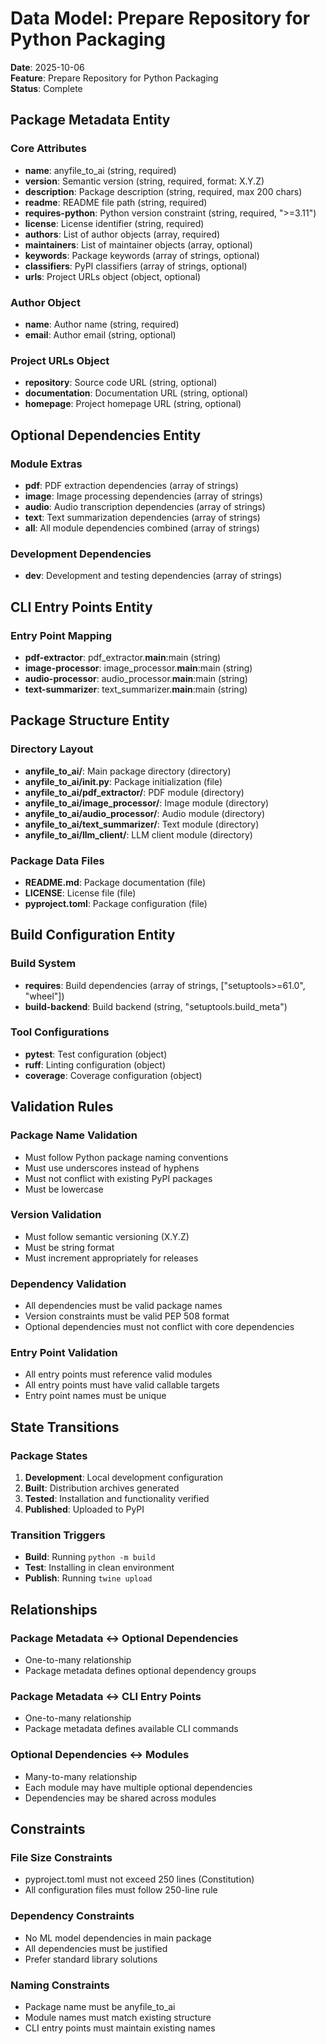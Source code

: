 # Data Model: Prepare Repository for Python Packaging

**Date**: 2025-10-06  
**Feature**: Prepare Repository for Python Packaging  
**Status**: Complete

## Package Metadata Entity

### Core Attributes
- **name**: anyfile_to_ai (string, required)
- **version**: Semantic version (string, required, format: X.Y.Z)
- **description**: Package description (string, required, max 200 chars)
- **readme**: README file path (string, required)
- **requires-python**: Python version constraint (string, required, ">=3.11")
- **license**: License identifier (string, required)
- **authors**: List of author objects (array, required)
- **maintainers**: List of maintainer objects (array, optional)
- **keywords**: Package keywords (array of strings, optional)
- **classifiers**: PyPI classifiers (array of strings, optional)
- **urls**: Project URLs object (object, optional)

### Author Object
- **name**: Author name (string, required)
- **email**: Author email (string, optional)

### Project URLs Object
- **repository**: Source code URL (string, optional)
- **documentation**: Documentation URL (string, optional)
- **homepage**: Project homepage URL (string, optional)

## Optional Dependencies Entity

### Module Extras
- **pdf**: PDF extraction dependencies (array of strings)
- **image**: Image processing dependencies (array of strings)
- **audio**: Audio transcription dependencies (array of strings)
- **text**: Text summarization dependencies (array of strings)
- **all**: All module dependencies combined (array of strings)

### Development Dependencies
- **dev**: Development and testing dependencies (array of strings)

## CLI Entry Points Entity

### Entry Point Mapping
- **pdf-extractor**: pdf_extractor.__main__:main (string)
- **image-processor**: image_processor.__main__:main (string)
- **audio-processor**: audio_processor.__main__:main (string)
- **text-summarizer**: text_summarizer.__main__:main (string)

## Package Structure Entity

### Directory Layout
- **anyfile_to_ai/**: Main package directory (directory)
- **anyfile_to_ai/__init__.py**: Package initialization (file)
- **anyfile_to_ai/pdf_extractor/**: PDF module (directory)
- **anyfile_to_ai/image_processor/**: Image module (directory)
- **anyfile_to_ai/audio_processor/**: Audio module (directory)
- **anyfile_to_ai/text_summarizer/**: Text module (directory)
- **anyfile_to_ai/llm_client/**: LLM client module (directory)

### Package Data Files
- **README.md**: Package documentation (file)
- **LICENSE**: License file (file)
- **pyproject.toml**: Package configuration (file)

## Build Configuration Entity

### Build System
- **requires**: Build dependencies (array of strings, ["setuptools>=61.0", "wheel"])
- **build-backend**: Build backend (string, "setuptools.build_meta")

### Tool Configurations
- **pytest**: Test configuration (object)
- **ruff**: Linting configuration (object)
- **coverage**: Coverage configuration (object)

## Validation Rules

### Package Name Validation
- Must follow Python package naming conventions
- Must use underscores instead of hyphens
- Must not conflict with existing PyPI packages
- Must be lowercase

### Version Validation
- Must follow semantic versioning (X.Y.Z)
- Must be string format
- Must increment appropriately for releases

### Dependency Validation
- All dependencies must be valid package names
- Version constraints must be valid PEP 508 format
- Optional dependencies must not conflict with core dependencies

### Entry Point Validation
- All entry points must reference valid modules
- All entry points must have valid callable targets
- Entry point names must be unique

## State Transitions

### Package States
1. **Development**: Local development configuration
2. **Built**: Distribution archives generated
3. **Tested**: Installation and functionality verified
4. **Published**: Uploaded to PyPI

### Transition Triggers
- **Build**: Running `python -m build`
- **Test**: Installing in clean environment
- **Publish**: Running `twine upload`

## Relationships

### Package Metadata ↔ Optional Dependencies
- One-to-many relationship
- Package metadata defines optional dependency groups

### Package Metadata ↔ CLI Entry Points
- One-to-many relationship
- Package metadata defines available CLI commands

### Optional Dependencies ↔ Modules
- Many-to-many relationship
- Each module may have multiple optional dependencies
- Dependencies may be shared across modules

## Constraints

### File Size Constraints
- pyproject.toml must not exceed 250 lines (Constitution)
- All configuration files must follow 250-line rule

### Dependency Constraints
- No ML model dependencies in main package
- All dependencies must be justified
- Prefer standard library solutions

### Naming Constraints
- Package name must be anyfile_to_ai
- Module names must match existing structure
- CLI entry points must maintain existing names